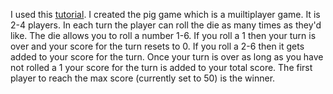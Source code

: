 I used this [tutorial](https://youtu.be/21FnnGKSRZo?si=MuGbBqBKqRWSMMJy).
I created the pig game which is a muiltiplayer game. It is 2-4 players.
In each turn the player can roll the die as many times as they'd like. 
The die allows you to roll a number 1-6. If you roll a 1 then your turn is 
over and your score for the turn resets to 0. If you roll a 2-6 then it gets
added to your score for the turn. Once your turn is over as long as you have
not rolled a 1 your score for the turn is added to your total score. The first 
player to reach the max score (currently set to 50) is the winner.
